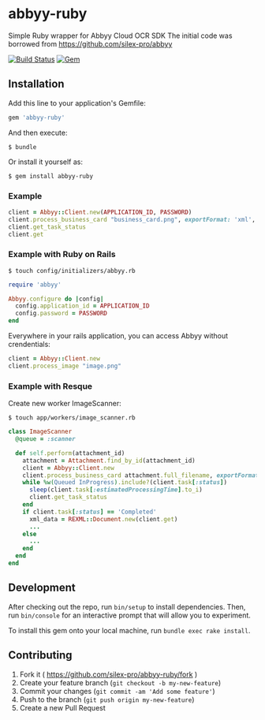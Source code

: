 # abbyy-ruby

Simple Ruby wrapper for Abbyy Cloud OCR SDK
The initial code was borrowed from https://github.com/silex-pro/abbyy

[![Build Status](https://img.shields.io/travis/silex-pro/abbyy-ruby.svg)](https://travis-ci.org/silex-pro/abbyy-ruby)
[![Gem](https://img.shields.io/gem/v/abbyy-ruby.svg)](https://rubygems.org/gems/abbyy-ruby)

## Installation

Add this line to your application's Gemfile:

```ruby
gem 'abbyy-ruby'
```

And then execute:

    $ bundle

Or install it yourself as:

    $ gem install abbyy-ruby

### Example

```ruby
client = Abbyy::Client.new(APPLICATION_ID, PASSWORD)
client.process_business_card "business_card.png", exportFormat: 'xml', imageSource: 'photo'
client.get_task_status
client.get
```

### Example with Ruby on Rails

    $ touch config/initializers/abbyy.rb

```ruby
require 'abbyy'

Abbyy.configure do |config|
  config.application_id = APPLICATION_ID
  config.password = PASSWORD
end
```

Everywhere in your rails application, you can access Abbyy without crendentials:

```ruby
client = Abbyy::Client.new
client.process_image "image.png"
```

### Example with Resque

Create new worker ImageScanner:

    $ touch app/workers/image_scanner.rb

```ruby
class ImageScanner
  @queue = :scanner

  def self.perform(attachment_id)
    attachment = Attachment.find_by_id(attachment_id)
    client = Abbyy::Client.new
    client.process_business_card attachment.full_filename, exportFormat: 'xml', imageSource: 'photo'
    while %w(Queued InProgress).include?(client.task[:status])
      sleep(client.task[:estimatedProcessingTime].to_i)
      client.get_task_status
    end
    if client.task[:status] == 'Completed'
      xml_data = REXML::Document.new(client.get)
      ...
    else
      ...
    end
  end
end
```

## Development

After checking out the repo, run `bin/setup` to install dependencies. Then, run `bin/console` for an interactive prompt that will allow you to experiment.

To install this gem onto your local machine, run `bundle exec rake install`.

## Contributing

1. Fork it ( https://github.com/silex-pro/abbyy-ruby/fork )
2. Create your feature branch (`git checkout -b my-new-feature`)
3. Commit your changes (`git commit -am 'Add some feature'`)
4. Push to the branch (`git push origin my-new-feature`)
5. Create a new Pull Request
